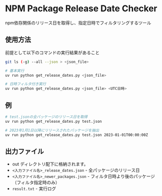 # NPM Package Release Date Checker

npm依存関係のリリース日を取得し、指定日時でフィルタリングするツール

## 使用方法

前提として以下のコマンドの実行結果があること
```bash
git ls (-g) --all --json > <json_file>
```

```bash
# 基本実行
uv run python get_release_dates.py <json_file>

# 日時フィルタ付き実行
uv run python get_release_dates.py <json_file> <UTC日時>
```

## 例

```bash
# test.jsonの全パッケージのリリース日を取得
uv run python get_release_dates.py test.json

# 2023年1月1日以降にリリースされたパッケージを抽出
uv run python get_release_dates.py test.json 2023-01-01T00:00:00Z
```

## 出力ファイル
- out ディレクトリ配下に格納されます。
- `<入力ファイル名>_release_dates.json` - 全パッケージのリリース日
- `<入力ファイル名>_newer_packages.json` - フィルタ日時より後のパッケージ（フィルタ指定時のみ）
- `result.txt` - 実行ログ
